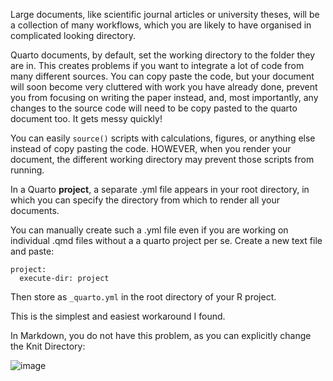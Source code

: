 Large documents, like scientific journal articles or university theses, will be a collection of many workflows, which you are likely to have organised in complicated looking directory. 

Quarto documents, by default, set the working directory to the folder they are in. This creates problems if you want to integrate a lot of code from many different sources. You can copy paste the code, but your document will soon become very cluttered with work you have already done, prevent you from focusing on writing the paper instead, and, most importantly, any changes to the source code will need to be copy pasted to the quarto document too. It gets messy quickly! 

You can easily `source()` scripts with calculations, figures, or anything else instead of copy pasting the code. HOWEVER, when you render your document, the different working directory may prevent those scripts from running. 

In a Quarto **project**, a separate .yml file appears in your root directory, in which you can specify the directory from which to render all your documents. 

You can manually create such a .yml file even if you are working on individual .qmd files without a a quarto project per se. Create a new text file and paste:

```
project:
  execute-dir: project
```

Then store as `_quarto.yml` in the root directory of your R project. 

This is the simplest and easiest workaround I found. 

In Markdown, you do not have this problem, as you can explicitly change the Knit Directory: 

![image](https://github.com/user-attachments/assets/681fb28f-8c0a-4965-803e-a532ba3b05a9)
